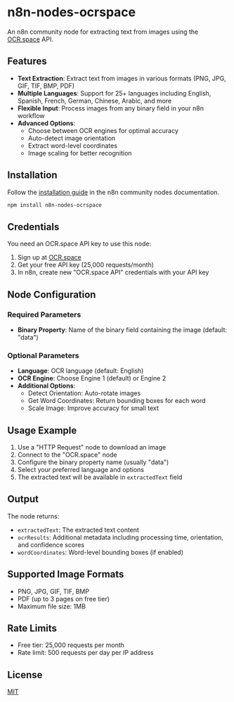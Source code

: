 # n8n-nodes-ocrspace

An n8n community node for extracting text from images using the [OCR.space](https://ocr.space) API.

## Features

- **Text Extraction**: Extract text from images in various formats (PNG, JPG, GIF, TIF, BMP, PDF)
- **Multiple Languages**: Support for 25+ languages including English, Spanish, French, German, Chinese, Arabic, and more
- **Flexible Input**: Process images from any binary field in your n8n workflow
- **Advanced Options**: 
  - Choose between OCR engines for optimal accuracy
  - Auto-detect image orientation
  - Extract word-level coordinates
  - Image scaling for better recognition

## Installation

Follow the [installation guide](https://docs.n8n.io/integrations/community-nodes/installation/) in the n8n community nodes documentation.

```bash
npm install n8n-nodes-ocrspace
```

## Credentials

You need an OCR.space API key to use this node:

1. Sign up at [OCR.space](https://ocr.space/ocrapi)
2. Get your free API key (25,000 requests/month)
3. In n8n, create new "OCR.space API" credentials with your API key

## Node Configuration

### Required Parameters
- **Binary Property**: Name of the binary field containing the image (default: "data")

### Optional Parameters
- **Language**: OCR language (default: English)
- **OCR Engine**: Choose Engine 1 (default) or Engine 2
- **Additional Options**:
  - Detect Orientation: Auto-rotate images
  - Get Word Coordinates: Return bounding boxes for each word
  - Scale Image: Improve accuracy for small text

## Usage Example

1. Use a "HTTP Request" node to download an image
2. Connect to the "OCR.space" node
3. Configure the binary property name (usually "data")
4. Select your preferred language and options
5. The extracted text will be available in `extractedText` field

## Output

The node returns:
- `extractedText`: The extracted text content
- `ocrResults`: Additional metadata including processing time, orientation, and confidence scores
- `wordCoordinates`: Word-level bounding boxes (if enabled)

## Supported Image Formats

- PNG, JPG, GIF, TIF, BMP
- PDF (up to 3 pages on free tier)
- Maximum file size: 1MB

## Rate Limits

- Free tier: 25,000 requests per month
- Rate limit: 500 requests per day per IP address

## License

[MIT](LICENSE.md)
